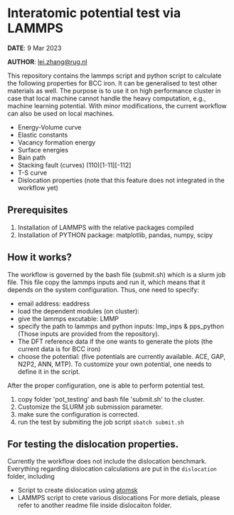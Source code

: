 # Interatomic potential test via LAMMPS

**DATE**: 9 Mar 2023

**AUTHOR**: <lei.zhang@rug.nl>

This repository contains the lammps script and python script to calculate the following properties for BCC iron. 
It can be generalised to test other materials as well. 
The purpose is to use it on high performance cluster in case that local machine cannot handle the heavy computation, e.g., machine learning potential. 
With minor modifications, the current workflow can also be used on local machines. 

* Energy-Volume curve
* Elastic constants
* Vacancy formation energy
* Surface energies
* Bain path
* Stacking fault (curves) (110)\[1-11\]\[-112\]
* T-S curve
* Dislocation properties (note that this feature does not integrated in the workflow yet)

## Prerequisites 

1. Installation of LAMMPS with the relative packages compiled
2. Installation of PYTHON package: matplotlib, pandas, numpy, scipy

## How it works?

The workflow is governed by the bash file (submit.sh) which is a slurm job file.
This file copy the lammps inputs and run it, which means that it depends on the system configuration.
Thus, one need to specify:

* email address: eaddress
* load the dependent modules (on cluster): 
* give the lammps excutable: LMMP
* specify the path to lammps and python inputs: lmp_inps & pps_python (Those inputs are provided from the repository).
* The DFT reference data if the one wants to generate the plots (the current data is for BCC iron)
* choose the potential: (five potentials are currently available. ACE, GAP, N2P2, ANN, MTP). To customize your own potential, one needs to define it in the script.

After the proper configuration, one is able to perform potential test.

1. copy folder 'pot_testing' and bash file 'submit.sh' to the cluster.
2. Customize the SLURM job submission parameter.
3. make sure the configuration is corrected.
4. run the test by submiting the job script `sbatch submit.sh`

## For testing the dislocation properties.

Currently the workflow does not include the dislocation benchmark. Everything regarding dislocation calculations are put in the `dislocation` folder, including
* Script to create dislocation using [atomsk](https://atomsk.univ-lille.fr/)
* LAMMPS script to crete various dislocations
For more detials, please refer to another readme file inside dislocaiton folder.
